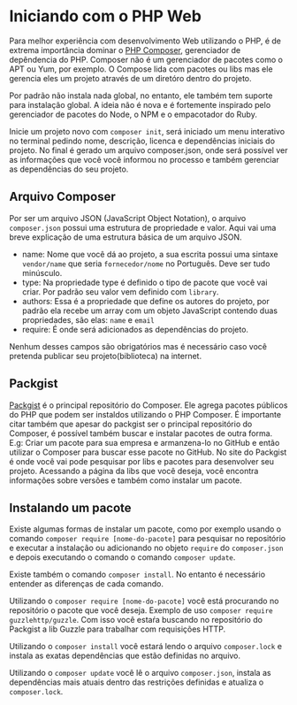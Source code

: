 # Iniciando com o PHP Web
Para melhor experiência com desenvolvimento Web utilizando o PHP, é de extrema importância dominar o [PHP Composer](https://getcomposer.org/), gerenciador de 
depêndencia do PHP. 
Composer não é um gerenciador de pacotes como o APT ou Yum, por exemplo. O Compose lida com pacotes ou libs mas ele gerencia eles um projeto através de um diretóro dentro do projeto.

Por padrão não instala nada global, no entanto, ele também tem suporte para instalação global.
A ideia não é nova e é fortemente inspirado pelo gerenciador de pacotes do Node, o NPM e o empacotador do Ruby.

Inicie um projeto novo com `composer init`, será iniciado um menu interativo no terminal pedindo nome, descrição, licenca e dependências iniciais do projeto. No final é gerado um arquivo composer.json, onde será possível ver as informações que você você informou no processo e também gerenciar as dependências do seu projeto.

## Arquivo Composer
Por ser um arquivo JSON (JavaScript Object Notation), o arquivo `composer.json` possui uma estrutura de propriedade e valor.
Aqui vai uma breve explicação de uma estrutura básica de um arquivo JSON.

- name: Nome que você dá ao projeto, a sua escrita possui uma sintaxe `vendor/name` que seria `fornecedor/nome` no Português. Deve ser tudo minúsculo.
- type: Na propriedade type é definido o tipo de pacote que você vai criar. Por padrão seu valor vem definido com `library`.
- authors: Essa é a propriedade que define os autores do projeto, por padrão ela recebe um array com um objeto JavaScript contendo duas propriedades, são elas: `name` e `email`
- require: É onde será adicionados as dependências do projeto.

Nenhum desses campos são obrigatórios mas é necessário caso você pretenda publicar seu projeto(biblioteca) na internet.

## Packgist 
[Packgist](https://packagist.org/) é o principal repositório do Composer. Ele agrega pacotes públicos do PHP que podem ser instaldos utilizando o PHP Composer.
É importante citar também que apesar do packgist ser o principal repositório do Composer, é possível também buscar e instalar pacotes de outra forma. E.g: Criar um pacote para sua empresa e armanzena-lo no GitHub e então utilizar o Composer para buscar esse pacote no GitHub.
No site do Packgist é onde você vai pode pesquisar por libs e pacotes para desenvolver seu projeto. Acessando a página da libs que você deseja, você encontra informações sobre versões e também como instalar um pacote.

## Instalando um pacote 
Existe algumas formas de instalar um pacote, como por exemplo usando o comando `composer require [nome-do-pacote]` para pesquisar no repositório e executar a instalação ou adicionando no objeto `require` do `composer.json` e depois executando o comando o comando `composer update`. 

Existe também o comando `composer install`. No entanto é necessário entender as diferenças de cada comando.

Utilizando o `composer require [nome-do-pacote]` você está procurando no repositório o pacote que você deseja. Exemplo de uso `composer require guzzlehttp/guzzle`. Com isso você estaŕa buscando no repositório do Packgist a lib Guzzle para trabalhar com requisições HTTP.  

Utilizando o `composer install` você estará lendo o arquivo `composer.lock` e instala as exatas dependências que estão definidas no arquivo.

Utilizando o `composer update` você lê o arquivo `composer.json`, instala as dependências mais atuais dentro das restrições definidas e atualiza o `composer.lock`.
